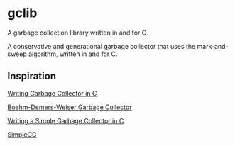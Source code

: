 # gclib

A garbage collection library written in and for C

A conservative and generational garbage collector that uses the mark-and-sweep algorithm, written in and for C.

## Inspiration

[Writing Garbage Collector in C](https://www.youtube.com/watch?v=2JgEKEd3tw8)

[Boehm-Demers-Weiser Garbage Collector](https://github.com/ivmai/bdwgc/tree/master)

[Writing a Simple Garbage Collector in C](https://maplant.com/gc.html)

[SimpleGC](https://github.com/gtoubassi/SimpleGC)
